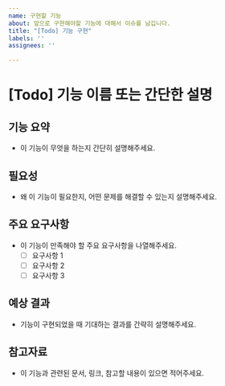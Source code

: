 ```yaml
---
name: 구현할 기능
about: 앞으로 구현해야할 기능에 대해서 이슈를 남깁니다.
title: "[Todo] 기능 구현"
labels: ''
assignees: ''

---
```


# [Todo] 기능 이름 또는 간단한 설명

## 기능 요약
- 이 기능이 무엇을 하는지 간단히 설명해주세요.

## 필요성
- 왜 이 기능이 필요한지, 어떤 문제를 해결할 수 있는지 설명해주세요.

## 주요 요구사항
- 이 기능이 만족해야 할 주요 요구사항을 나열해주세요.
  - [ ] 요구사항 1
  - [ ] 요구사항 2
  - [ ] 요구사항 3

## 예상 결과
- 기능이 구현되었을 때 기대하는 결과를 간략히 설명해주세요.

## 참고자료
- 이 기능과 관련된 문서, 링크, 참고할 내용이 있으면 적어주세요.
